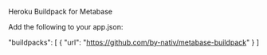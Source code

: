 Heroku Buildpack for Metabase

Add the following to your app.json:

"buildpacks": [
  {
    "url": "https://github.com/by-nativ/metabase-buildpack"
  }
]
